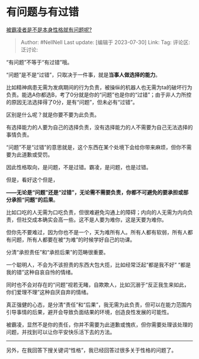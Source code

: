 # 有问题与有过错

[被霸凌者是不是本身性格就有问题呢?](https://www.zhihu.com/question/607445053/answer/3142056067)

> Author: #NellNell
> Last update: [编辑于 2023-07-30]
> Link:
> Tag:
> 评论区:
> 泛讨论:

“有问题”不等于“有过错”哦。

“问题”是不是“过错”，只取决于一件事，就是**当事人做选择的能力**。

比如精神病患无需为发病期间的行为负责，被操纵的机器人也无需为ta的破坏行为负责。能选A你都选B，考了0分就是你的“问题”也是你的“过错”；由于非人力所控的原因无法选择得了0分，是有“问题”，但未必有“过错”。

区别是什么呢？就是你要不要为此负责。

有选择能力的人要为自己的选择负责，没有选择能力的人不需要为自己无法选择的事情负责。

“问题”不是“过错”的意思就是，这个东西在某个处境下会给你带来麻烦，但你不需要为此道歉或受罚。

因此性格取向，是问题，不是过错。霸凌，是问题，也是过错。

但是，看好这个但是，

**——无论是“问题”还是“过错”，无论需不需要负责，你都不可避免的要承担或部分承担“问题”的后果**。

比如口吃的人无需为口吃负责，但很难避免沟通上的障碍；内向的人无需为内向负责，但社交成本确实会高一些。这不是人要为难你，这是天要为难你。

但你先不要难过，因为你也不是一个，天为难所有人。所有人都有软弱，所有人都有问题，所有人都要在被“为难”的时候学好自己的功课。

分清“承担责任”和“承担后果”的范畴很重要。

一个聪明人，不会为不该担责的东西大包大揽，比如经常泛起“都是我不好” “都是我的错”这种自哀自怜的情绪。

同时也不会对存在的“问题”视若无睹，自欺欺人，比如沉溺于“反正我生来如此，你们爱理不理”这种自厌自弃的情绪。

真正强健的心态，是分清“责任”和“后果”，我无需为此负责，但可以在能力范围内引导事情的后果，避开会导致负面结果的环境，创造良性发展的可能性。

被霸凌，显然不是你的责任，你并不需要为此道歉或愧疚，但你需要处理该处理的问题，并找到可以让你平安快乐活下去的方法。

--------------------

另外，在我回答下搜关键词“性格”，我已经回答过很多关于性格的问题了。
